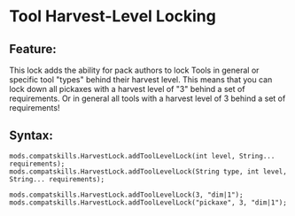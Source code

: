 # Tool Harvest-Level Locking

## Feature:
This lock adds the ability for pack authors to lock Tools in general or specific tool "types" behind their harvest level. This means that you can lock down all pickaxes with a harvest level of "3" behind a set of requirements. Or in general all tools with a harvest level of 3 behind a set of requirements!

## Syntax:
```
mods.compatskills.HarvestLock.addToolLevelLock(int level, String... requirements);
mods.compatskills.HarvestLock.addToolLevelLock(String type, int level, String... requirements);

mods.compatskills.HarvestLock.addToolLevelLock(3, "dim|1");
mods.compatskills.HarvestLock.addToolLevelLock("pickaxe", 3, "dim|1");
```